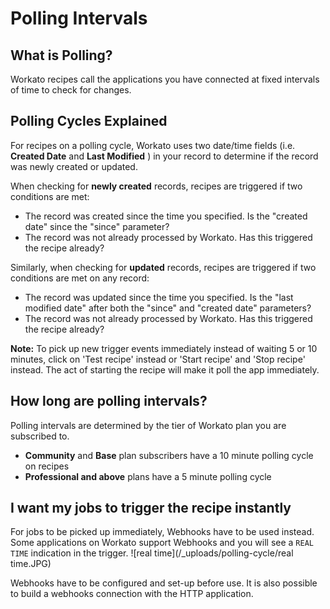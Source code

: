 # Polling Intervals

## What is Polling? 
Workato recipes call the applications you have connected at fixed intervals of time to check for changes. 

## Polling Cycles Explained

For recipes on a polling cycle, Workato uses two date/time fields (i.e. **Created Date** and **Last Modified** ) in your record to determine if the record was newly created or updated.

When checking for **newly created** records, recipes are triggered if two conditions are met:
  * The record was created since the time you specified. Is the "created date" since the "since" parameter?
  * The record was not already processed by Workato. Has this triggered the recipe already?

Similarly, when checking for **updated** records, recipes are triggered if two conditions are met on any record:
  * The record was updated since the time you specified. Is the "last modified date" after both the "since" and "created date" parameters?
  * The record was not already processed by Workato. Has this triggered the recipe already?

**Note:** To pick up new trigger events immediately instead of waiting 5 or 10 minutes, click on 'Test recipe' instead or 'Start recipe' and 'Stop recipe' instead. The act of starting the recipe will make it poll the app immediately.

## How long are polling intervals? 
Polling intervals are determined by the tier of Workato plan you are subscribed to. 
  * **Community** and **Base** plan subscribers have a 10 minute polling cycle on recipes
  * **Professional and above** plans have a 5 minute polling cycle

## I want my jobs to trigger the recipe instantly
For jobs to be picked up immediately, Webhooks have to be used instead. Some applications on Workato support Webhooks and you will see a `REAL TIME` indication in the trigger. 
![real time](/_uploads/polling-cycle/real time.JPG)

Webhooks have to be configured and set-up before use.
It is also possible to build a webhooks connection with the HTTP application.

